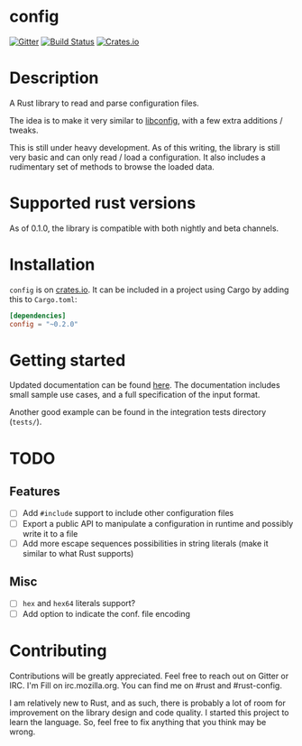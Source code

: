 # config

[![Gitter](https://badges.gitter.im/Join%20Chat.svg)](https://gitter.im/filipegoncalves/rust-config?utm_source=badge&utm_medium=badge&utm_campaign=pr-badge) [![Build Status](https://travis-ci.org/filipegoncalves/rust-config.svg?branch=master)](https://travis-ci.org/filipegoncalves/rust-config) [![Crates.io](https://img.shields.io/crates/v/config.svg)](https://crates.io/crates/config)

# Description
A Rust library to read and parse configuration files.

The idea is to make it very similar to [libconfig](http://www.hyperrealm.com/libconfig/), with a few extra additions / tweaks.

This is still under heavy development. As of this writing, the library is still very basic and can only read / load a configuration. It also includes a rudimentary set of methods to browse the loaded data.

# Supported rust versions

As of 0.1.0, the library is compatible with both nightly and beta channels.

# Installation
`config` is on [crates.io](https://crates.io/crates/config). It can be included in a project using Cargo by adding this to `Cargo.toml`:

```toml
[dependencies]
config = "~0.2.0"
```

# Getting started
Updated documentation can be found [here](http://filipegoncalves.github.io/rust-config/config/). The documentation includes small sample use cases, and a full specification of the input format.

Another good example can be found in the integration tests directory (`tests/`).

# TODO

## Features
- [ ] Add `#include` support to include other configuration files
- [ ] Export a public API to manipulate a configuration in runtime and possibly write it to a file
- [ ] Add more escape sequences possibilities in string literals (make it similar to what Rust supports)

## Misc
- [ ] `hex` and `hex64` literals support?
- [ ] Add option to indicate the conf. file encoding

# Contributing
Contributions will be greatly appreciated. Feel free to reach out on Gitter or IRC. I'm Fill on irc.mozilla.org. You can find me on #rust and #rust-config.

I am relatively new to Rust, and as such, there is probably a lot of room for improvement on the library design and code quality. I started this project to learn the language. So, feel free to fix anything that you think may be wrong.
